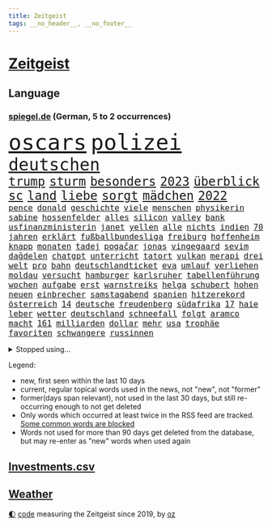 ```yaml
---
title: Zeitgeist
tags: __no_header__, __no_footer__
---
```


# [Zeitgeist](https://oliz.io/zeitgeist/)

## Language

<h3><a href="https://www.spiegel.de" target="_blank">spiegel.de</a> (German, 5 to 2 occurrences)</h3>
<p style="font-family:monospace">
<span style="font-size:32pt"><a href="news_links.html#oscars" class="current">oscars</a></span>
<span style="font-size:32pt"><a href="news_links.html#polizei" class="current">polizei</a></span>
<br>
<span style="font-size:25pt"><a href="news_links.html#deutschen" class="current">deutschen</a></span>
<br>
<span style="font-size:18pt"><a href="news_links.html#trump" class="current">trump</a></span>
<span style="font-size:18pt"><a href="news_links.html#sturm" class="current">sturm</a></span>
<span style="font-size:18pt"><a href="news_links.html#besonders" class="current">besonders</a></span>
<span style="font-size:18pt"><a href="news_links.html#2023" class="current">2023</a></span>
<span style="font-size:18pt"><a href="news_links.html#überblick" class="current">überblick</a></span>
<span style="font-size:18pt"><a href="news_links.html#sc" class="current">sc</a></span>
<span style="font-size:18pt"><a href="news_links.html#land" class="current">land</a></span>
<span style="font-size:18pt"><a href="news_links.html#liebe" class="current">liebe</a></span>
<span style="font-size:18pt"><a href="news_links.html#sorgt" class="current">sorgt</a></span>
<span style="font-size:18pt"><a href="news_links.html#mädchen" class="current">mädchen</a></span>
<span style="font-size:18pt"><a href="news_links.html#2022" class="current">2022</a></span>
<br>
<span style="font-size:12pt"><a href="news_links.html#pence" class="current">pence</a></span>
<span style="font-size:12pt"><a href="news_links.html#donald" class="current">donald</a></span>
<span style="font-size:12pt"><a href="news_links.html#geschichte" class="current">geschichte</a></span>
<span style="font-size:12pt"><a href="news_links.html#viele" class="current">viele</a></span>
<span style="font-size:12pt"><a href="news_links.html#menschen" class="current">menschen</a></span>
<span style="font-size:12pt"><a href="news_links.html#physikerin" class="new">physikerin</a></span>
<span style="font-size:12pt"><a href="news_links.html#sabine" class="new">sabine</a></span>
<span style="font-size:12pt"><a href="news_links.html#hossenfelder" class="new">hossenfelder</a></span>
<span style="font-size:12pt"><a href="news_links.html#alles" class="current">alles</a></span>
<span style="font-size:12pt"><a href="news_links.html#silicon" class="current">silicon</a></span>
<span style="font-size:12pt"><a href="news_links.html#valley" class="current">valley</a></span>
<span style="font-size:12pt"><a href="news_links.html#bank" class="current">bank</a></span>
<span style="font-size:12pt"><a href="news_links.html#usfinanzministerin" class="current">usfinanzministerin</a></span>
<span style="font-size:12pt"><a href="news_links.html#janet" class="current">janet</a></span>
<span style="font-size:12pt"><a href="news_links.html#yellen" class="current">yellen</a></span>
<span style="font-size:12pt"><a href="news_links.html#alle" class="current">alle</a></span>
<span style="font-size:12pt"><a href="news_links.html#nichts" class="current">nichts</a></span>
<span style="font-size:12pt"><a href="news_links.html#indien" class="current">indien</a></span>
<span style="font-size:12pt"><a href="news_links.html#70" class="current">70</a></span>
<span style="font-size:12pt"><a href="news_links.html#jahren" class="current">jahren</a></span>
<span style="font-size:12pt"><a href="news_links.html#erklärt" class="current">erklärt</a></span>
<span style="font-size:12pt"><a href="news_links.html#fußballbundesliga" class="current">fußballbundesliga</a></span>
<span style="font-size:12pt"><a href="news_links.html#freiburg" class="current">freiburg</a></span>
<span style="font-size:12pt"><a href="news_links.html#hoffenheim" class="current">hoffenheim</a></span>
<span style="font-size:12pt"><a href="news_links.html#knapp" class="current">knapp</a></span>
<span style="font-size:12pt"><a href="news_links.html#monaten" class="current">monaten</a></span>
<span style="font-size:12pt"><a href="news_links.html#tadej" class="new">tadej</a></span>
<span style="font-size:12pt"><a href="news_links.html#pogačar" class="new">pogačar</a></span>
<span style="font-size:12pt"><a href="news_links.html#jonas" class="new">jonas</a></span>
<span style="font-size:12pt"><a href="news_links.html#vingegaard" class="new">vingegaard</a></span>
<span style="font-size:12pt"><a href="news_links.html#sevim" class="new">sevim</a></span>
<span style="font-size:12pt"><a href="news_links.html#dağdelen" class="new">dağdelen</a></span>
<span style="font-size:12pt"><a href="news_links.html#chatgpt" class="current">chatgpt</a></span>
<span style="font-size:12pt"><a href="news_links.html#unterricht" class="current">unterricht</a></span>
<span style="font-size:12pt"><a href="news_links.html#tatort" class="current">tatort</a></span>
<span style="font-size:12pt"><a href="news_links.html#vulkan" class="current">vulkan</a></span>
<span style="font-size:12pt"><a href="news_links.html#merapi" class="new">merapi</a></span>
<span style="font-size:12pt"><a href="news_links.html#drei" class="current">drei</a></span>
<span style="font-size:12pt"><a href="news_links.html#welt" class="current">welt</a></span>
<span style="font-size:12pt"><a href="news_links.html#pro" class="current">pro</a></span>
<span style="font-size:12pt"><a href="news_links.html#bahn" class="current">bahn</a></span>
<span style="font-size:12pt"><a href="news_links.html#deutschlandticket" class="current">deutschlandticket</a></span>
<span style="font-size:12pt"><a href="news_links.html#eva" class="current">eva</a></span>
<span style="font-size:12pt"><a href="news_links.html#umlauf" class="current">umlauf</a></span>
<span style="font-size:12pt"><a href="news_links.html#verliehen" class="current">verliehen</a></span>
<span style="font-size:12pt"><a href="news_links.html#moldau" class="current">moldau</a></span>
<span style="font-size:12pt"><a href="news_links.html#versucht" class="current">versucht</a></span>
<span style="font-size:12pt"><a href="news_links.html#hamburger" class="current">hamburger</a></span>
<span style="font-size:12pt"><a href="news_links.html#karlsruher" class="current">karlsruher</a></span>
<span style="font-size:12pt"><a href="news_links.html#tabellenführung" class="current">tabellenführung</a></span>
<span style="font-size:12pt"><a href="news_links.html#wochen" class="current">wochen</a></span>
<span style="font-size:12pt"><a href="news_links.html#aufgabe" class="current">aufgabe</a></span>
<span style="font-size:12pt"><a href="news_links.html#erst" class="current">erst</a></span>
<span style="font-size:12pt"><a href="news_links.html#warnstreiks" class="current">warnstreiks</a></span>
<span style="font-size:12pt"><a href="news_links.html#helga" class="new">helga</a></span>
<span style="font-size:12pt"><a href="news_links.html#schubert" class="current">schubert</a></span>
<span style="font-size:12pt"><a href="news_links.html#hohen" class="current">hohen</a></span>
<span style="font-size:12pt"><a href="news_links.html#neuen" class="current">neuen</a></span>
<span style="font-size:12pt"><a href="news_links.html#einbrecher" class="current">einbrecher</a></span>
<span style="font-size:12pt"><a href="news_links.html#samstagabend" class="new">samstagabend</a></span>
<span style="font-size:12pt"><a href="news_links.html#spanien" class="current">spanien</a></span>
<span style="font-size:12pt"><a href="news_links.html#hitzerekord" class="new">hitzerekord</a></span>
<span style="font-size:12pt"><a href="news_links.html#österreich" class="current">österreich</a></span>
<span style="font-size:12pt"><a href="news_links.html#14" class="current">14</a></span>
<span style="font-size:12pt"><a href="news_links.html#deutsche" class="current">deutsche</a></span>
<span style="font-size:12pt"><a href="news_links.html#freudenberg" class="new">freudenberg</a></span>
<span style="font-size:12pt"><a href="news_links.html#südafrika" class="current">südafrika</a></span>
<span style="font-size:12pt"><a href="news_links.html#17" class="current">17</a></span>
<span style="font-size:12pt"><a href="news_links.html#haie" class="current">haie</a></span>
<span style="font-size:12pt"><a href="news_links.html#leber" class="new">leber</a></span>
<span style="font-size:12pt"><a href="news_links.html#wetter" class="current">wetter</a></span>
<span style="font-size:12pt"><a href="news_links.html#deutschland" class="current">deutschland</a></span>
<span style="font-size:12pt"><a href="news_links.html#schneefall" class="current">schneefall</a></span>
<span style="font-size:12pt"><a href="news_links.html#folgt" class="current">folgt</a></span>
<span style="font-size:12pt"><a href="news_links.html#aramco" class="new">aramco</a></span>
<span style="font-size:12pt"><a href="news_links.html#macht" class="current">macht</a></span>
<span style="font-size:12pt"><a href="news_links.html#161" class="new">161</a></span>
<span style="font-size:12pt"><a href="news_links.html#milliarden" class="current">milliarden</a></span>
<span style="font-size:12pt"><a href="news_links.html#dollar" class="current">dollar</a></span>
<span style="font-size:12pt"><a href="news_links.html#mehr" class="current">mehr</a></span>
<span style="font-size:12pt"><a href="news_links.html#usa" class="current">usa</a></span>
<span style="font-size:12pt"><a href="news_links.html#trophäe" class="new">trophäe</a></span>
<span style="font-size:12pt"><a href="news_links.html#favoriten" class="current">favoriten</a></span>
<span style="font-size:12pt"><a href="news_links.html#schwangere" class="current">schwangere</a></span>
<span style="font-size:12pt"><a href="news_links.html#russinnen" class="current">russinnen</a></span>
</p>
<details>
<summary>Stopped using...</summary>
<p class="former" style="font-size:12pt">
richten(871) ausgesprochen(870) bekannten(870) sogenannte(870) wechsel(870) 37(869) bisherige(869) entdeckte(869) fünfte(869) gewaltige(869) gipfel(869) wirkte(869) witz(869) 2015(868) gefährden(868) merkel(868) mittel(868) portugal(868) fahrzeug(867) klimaneutral(867) ließen(867) martin(867) reiner(867) scheidet(867) wahlkampf(867) wales(867) weshalb(867) 22(866) alkohol(866) amerika(866) hansi(866) studierenden(866) abschied(865) alpen(865) arsenal(865) doku(865) hinweisen(865) krankenhäusern(865) reaktionen(865) verfassungsschutz(865) attentat(864) eingebrochen(864) englische(864) kabinett(864) künftigen(864) maske(864) schlag(864) september(864) verena(864) welle(864) who(864) 96(863) auftakt(863) brief(863) beachten(862) depressionen(862) ehren(862) illegale(862) lockdown(862) lüge(862) menschenleben(862) reduziert(862) richtig(862) sicherheitskräfte(862) smith(862) ard(861) brauchte(861) erschweren(861) indes(861) juden(861) meister(861) queen(861) restaurants(861) verlegt(861) versagt(861) vorliegt(861) weitet(861) ausreichend(860) behauptet(860) chefin(860) franziskus(860) oberste(860) staats(860) august(859) dfb(859) unrecht(859) 43(858) design(858) märchen(858) atem(857) debatten(857) prominente(857) übt(857) ehepaar(856) freilassung(856) torhüter(856) begann(855) beinahe(855) gestoppt(855) juli(855) schwanger(855) ausmaß(854) bolsonaro(854) jair(854) mieten(854) überraschung(854) 1500(853) coronabeschränkungen(853) gehandelt(853) gemeinsame(853) ausgeliefert(851) dürfe(851) schuss(851) zwischenzeitlich(851) lernt(850) weckt(850) e(849) provokation(849) gestritten(848) tür(847) haaland(846) auftritte(845) nachgewiesen(845) sitzung(845) spotify(845) wind(845) entspannung(844) erderwärmung(844) projekte(844) 28(843) erinnerung(843) spannungen(843) spitzenreiter(842) fußballwm(841) erwischt(840) engpässe(839) abstieg(838) begrüßt(837) einig(837) gesichert(836) s(836) ämter(836) bangen(835) hoffnungen(835) auseinandersetzung(834) folter(833) heutigen(833) beweise(832) kapitel(831) kassieren(830) hinterlässt(828) staatlichen(827) sogenannten(826) kongress(821) prägte(817) elizabeth(815) teuren(814) einblicke(813) armen(811) ungewöhnlichen(811) offener(809) mängel(803) zusätzliche(802) rekorde(787) schlaf(770) cent(764) gewinne(763) rückgang(731) universitäten(715) politikern(702) investor(696) ermittlungsverfahren(687) unis(680) willkommen(665) fußballnationalmannschaft(663) waldbrände(640) videoaufnahmen(622) zusammenarbeiten(620) schwäche(614) adac(604) ohnehin(601) brannte(598) norwegische(597) verbunden(592) cup(589) verstorben(572) technischen(571) kuriose(563) norwegischen(562) konzerns(559) nicole(556) rätselhafte(554) erhofft(553) expertin(553) musks(552) löschen(551) privilegien(551) rückgabe(547) niklas(545) nouripour(544) zügen(538) zorn(534) bestätigte(532) böse(530) minderheiten(525) milch(523) pazifik(522) fünftel(517) anheben(515) versetzt(511) bedrängnis(510) übertragung(506) älteste(501) australiens(499) einschätzungen(497) station(497) stern(493) suizid(493) övp(490) mond(489) arbeitslosen(488) importieren(484) osteuropa(484) 74(482) rechtsextremer(480) vorzugehen(479) größtem(478) hafenstadt(475) baldwin(467) coaching(462) zehnjähriger(459) museen(456) geringer(454) auge(453) gesteckt(453) verwüstung(452) unserem(451) diskussionen(446) salman(446) invasion(445) piloten(445) promis(445) papa(431) klappt(428) windräder(428) preissteigerungen(423) erkennt(419) einrichtungen(414) anträge(413) audi(413) getreten(413) menschenrechtler(411) verpflichtung(410) vorbereiten(410) klärt(408) widersprechen(405) dj(404) donezk(402) verkünden(402) geplatzt(400) handwerk(397) militärisch(393) royal(393) brandanschlag(392) bürgerkrieg(388) heißen(385) überzeugung(385) luftfahrt(384) überraschungen(382) solo(379) zurecht(379) melnyk(378) ruhen(375) aufhören(373) abgeschnitten(372) behauptete(371) bill(371) infolge(370) betrugs(368) kylian(366) zivilen(365) pornos(364) zugesagt(361) spiegeltitelstory(358) arbeitszeit(357) dreharbeiten(357) leuten(356) first(354) indischen(354) kelly(354) gebiete(352) betrieben(351) ausweiten(348) hauptdarsteller(345) instrumentalisiert(344) zügig(344) arbeitsbedingungen(343) duo(343) messerangriff(343) langsam(342) gefangenschaft(339) stromversorgung(338) marathon(333) ergab(330) zugegeben(330) modern(329) unsicherheit(328) cockpit(327) kalt(326) karim(326) natobeitritt(326) regie(326) windkraft(322) zentralrat(321) energiekonzerne(315) erlauben(315) humor(315) drohe(314) antisemitische(313) schönen(310) besetzen(306) neuwahlen(305) vortag(305) geeignet(303) franken(302) sammelte(302) abgetrieben(301) ferien(301) schleppend(300) würdigung(299) blockierte(291) schwach(285) alec(281) usamerikanischen(281) begnadigung(280) bedingung(278) konzerte(278) 8(275) europaparlament(275) waggons(274) abholzung(273) gestürmt(271) black(268) lidl(267) fernverkehr(265) oklahoma(264) truss(264) luka(263) stockholm(263) volle(260) feldmann(258) joshua(258) kimmich(258) rechtlich(256) kriegsgefangene(255) manch(254) senator(254) osnabrück(253) einsätze(252) patientin(252) künstlichen(250) verschickt(248) brasilianischen(247) missbrauchsvorwürfe(247) ukrainerusslandkrieg(247) 81(240) dfbteam(240) notfalls(239) klarheit(238) ausmaße(237) image(237) freizeit(236) reinhold(236) gleichauf(235) umkämpfte(235) jemals(234) verstoßen(234) schulschließungen(233) unzufriedene(232) wirksamkeit(232) fühlten(231) familienstücke(230) würdigen(230) weitergehen(229) einbringen(228) pochen(228) rettungsaktion(228) zoff(227) ausgewertet(226) major(226) umfang(226) formen(225) wuchs(225) kultusminister(224) schwede(223) kämpferisch(222) freigabe(220) reaktoren(219) geschlossene(218) eukommissar(217) träume(217) aberkannt(216) scheiterten(216) verbrauch(216) 6000(215) chinesen(214) haller(213) eingestürzt(212) 2008(211) danke(211) freispruch(211) scheiden(211) lautes(209) neueste(209) eingebracht(208) schläge(208) fuchs(206) gegriffen(206) lady(205) menschenrechtsorganisationen(205) stichelt(205) erzählung(203) entstand(202) fronten(201) liz(200) pornografie(200) klassen(199) kochinstituts(199) zugverkehr(199) ausschließen(198) rbb(198) rbbintendantin(198) gaskunden(196) raten(196) verabschiedete(196) giorgia(195) meloni(195) umweltaktivisten(195) anhaltenden(194) annie(194) kriminalpolizei(194) krisenzeiten(194) gasspeicher(191) blamiert(190) elton(190) flow(190) stärkung(190) weiterem(190) vizekanzler(189) nahles(188) mobilisierung(187) späte(186) entkommen(182) atommeiler(181) wildes(181) bedauert(180) belastungen(180) meiler(179) natürlichen(176) erforderlich(175) kreuzfeuer(175) zwecke(175) klettert(174) norwegens(174) tagelang(174) talkshow(174) angler(173) potenzielle(173) bussen(172) turniers(172) analysieren(171) beauftragte(171) distanzieren(170) erreichten(170) gänzlich(170) klang(170) belgischen(166) echt(164) football(163) bellen(162) schwestern(162) walk(161) abgelöst(160) fixiert(159) forcieren(159) unbestimmte(159) lebron(158) luftverteidigungssystem(158) prägende(158) scheuer(157) schwachen(157) sogenanntes(156) winzer(156) ehre(155) finanzkrise(154) meeresboden(153) allmählich(152) drohung(149) winkel(149) arbeitszeiterfassung(148) brady(148) indiens(148) nachweisen(148) penibel(148) dokumentieren(147) irland(147) public(147) brisanten(146) schnürt(145) verstorbene(145) düpierte(144) exklusiv(143) eineinhalb(142) júnior(142) geldpolitik(141) haustier(141) buhlen(140) fördergelder(140) handball(139) klimaaktivistin(139) vorbehalten(139) anführers(138) freiem(138) militärbasen(137) pakete(137) 2700(136) kommissar(136) weihnachtsgeschäft(136) zielt(135) kampagnen(134) auszeichnung(133) englischer(133) milliardenschweres(133) samantha(133) tierischer(131) verschwörungsideologien(131) absehbar(130) gräueltaten(130) dreiste(129) stimmungsmache(129) machtlos(128) auszahlung(127) kohleausstieg(127) mama(127) schlicht(127) herkunft(126) litten(126) rechtsnationalen(126) regionalbahn(126) eugipfel(125) haushalten(125) me/cfs(125) abgewählt(124) epidemie(124) lützerath(124) schrauben(124) wecken(124) bachefin(123) neuheiten(123) ernaux(122) norddeutschland(122) thunberg(122) übliche(122) tiefpunkt(121) bedingt(120) norddeutschen(120) rentenalter(120) satelliten(120) entlassungen(119) halyna(119) hutchins(119) kamerafrau(119) opferzahlen(119) kanone(118) wetterte(118) wohlauf(118) kindeswohl(117) sauer(116) bekenntnis(115) hennig(115) konstruiert(115) sam(115) ampelkoalitionäre(114) zurückhaltender(113) überzeugte(113) abenteuer(112) designierte(112) hunderten(112) packendsten(112) auktion(111) dubai(111) photographer(111) mine(110) wirtschaftspolitik(110) abhängigkeiten(109) gezerrt(109) fred(108) human(108) verließ(108) annektierten(107) begehren(107) braunkohle(107) magic(107) orlando(107) fachmann(106) überweisen(106) verteidigungslinie(105) kritisierten(104) antibiotika(103) haag(103) tübingen(103) 2013(102) rudi(102) zuschauen(102) sonderlich(101) spdvorsitzende(101) vorentscheidung(101) besiegelt(100) missbrauchsopfer(100) protestaktionen(100) unerlaubt(100) anführen(99) episode(99) massengräber(99) naht(99) pfleger(99) revolutioniert(99) zutage(98) chinareise(97) journalistenverband(97) weltcup(97) meidet(96) aktiviert(94) bewirken(94) comedy(94) iowa(94) motors(94) 107(93) bamberg(93) slowene(93) bale(92) gareth(92) johnny(92) spdfraktionschef(92) 500000(91) bezüglich(91) mittelgroßen(91) skisprungweltcup(91) spotten(91) standorten(91) südkoreanischen(91) zögerlich(91) chipfabrik(90) herford(90) reds(90) uskongress(90) bertelsmann(89) flüchtlingslager(89) netzagentur(89) rettungseinsatz(89) 190(88) aufheben(88) dallas(88) roland(88) arbeiterklasse(87) bundesjustizminister(87) eingestuft(87) entzweit(87) insolventen(87) monatelangen(87) stereotype(87) techkonzerne(87) 76(86) autokonzern(86) bestellungen(86) damaligen(86) graben(86) homophoben(86) krisenregionen(86) siebenmalige(86) superbowlchampion(86) terrorliste(86) vwaufsichtsrat(86) 1991(85) besichtigt(85) grünenchef(85) präsidentschaftskandidatur(85) quarterback(85) bewerben(84) erschöpfung(84) unterbringung(84) blue(83) dicker(83) gemischt(83) ltd(83) präsentation(83) vorverkauf(83) übergriffigen(83) augenzeuge(82) ungültig(82) vermiest(82) euphorie(81) gerichtsurteil(81) klimakleber(81) offenkundig(81) youtuber(81) handlungen(80) ordern(80) sportgeschichte(80) squid(80) tierpark(80) unvermindert(80) usjournalist(80) netzbetreiber(79) trauung(79) 2011(78) flogen(78) félix(78) kirchliche(78) little(78) machine(78) rentnerin(78) richtlinien(78) streben(78) unfalls(78) vorkommen(78) wein(78) argentinier(77) erkenntnis(77) kurzzeitig(77) preisanstieg(77) preisgrenze(77) schaulaufen(77) stromnetze(77) ushersteller(77) ussenatoren(77) überprüfen(77) affen(76) bestens(76) durchgedrückt(76) ausgeschöpft(75) erheben(75) gelungenen(75) glimpflich(75) meisterwerk(75) schneefälle(75) studio(75) uruguay(75) afdbundestagsabgeordnete(74) doppelstrategie(74) ermittelte(74) muster(74) sexvideos(74) bestattung(73) elternzeit(73) harald(73) winsen(73) charts(72) falschfahrer(72) gewässern(72) jawort(72) tennisspieler(72) therapieplätze(72) bundesrechnungshof(71) durchkämmt(71) halbzeitpause(71) niedergelegt(71) stellenwert(71) strafanzeige(71) intensiven(70) sachbeschädigung(70) sicherheitsexperte(70) wirklichkeit(70) zähen(70) eroller(69) harschen(69) usverband(69) workation(69) aufmerksamen(68) bekennt(68) exprofi(68) lebensmittelfirmen(68) offensivspiel(68) reserven(68) stillen(68) tausender(68) vergrößern(68) 24jähriger(67) baumarkt(67) gerüchten(67) geschätzt(67) grünes(67) heiraten(67) kapsel(67) säugetieren(67) 16jährige(66) breton(66) dokuserie(66) entsprechendes(66) internationalem(66) kneipe(66) mächtiger(66) postsendungen(66) satellitenbildern(66) spdaustritt(66) ständigen(66) thierry(66) weltstars(66) care(65) fresenius(65) koordinieren(65) medical(65) spielstätte(65) verhandlungstag(65) verwendet(65) 61jährige(64) maßen(64) militärischer(64) offenhalten(64) streamingdienst(64) datenschützer(63) freunden(63) kampfflugzeuge(63) verpuffung(63) warnstufe(63) windigen(63) abgewiesen(62) anrücken(62) ebooks(62) freigelassen(62) intransparenz(62) raheem(62) rauschen(62) stürmen(62) filippo(61) infektionswelle(61) prangern(61) rollstuhlfahrer(61) berisha(60) dämpft(60) erfahrenen(60) kroatiens(60) kronzeugen(60) änderung(60) einstürzen(59) gigantische(59) sammlungen(59) säuglinge(59) wüssten(59) übrigen(59) eumitgliedschaft(58) grenzschützer(58) indiana(58) irreführende(58) komponierte(58) krisengebieten(58) lindenberg(58) nächte(58) patriots(58) udo(58) unterhaltsam(58) castillo(57) marta(57) moschee(57) nehammer(57) streich(57) usjustiz(57) überfüllt(57) entgleist(56) explodierende(56) nahostkonflikt(56) widersetzt(56) betreffen(55) bewegungen(55) bunte(55) gelder(55) jersey(55) luftfahrtmanager(55) luxussuv(55) polizeigewalt(55) abbott(54) akten(54) beckenbauer(54) verstreichen(54) wovon(54) eingeschworenes(53) istanbuler(53) weinen(53) abschalten(52) aufholjagden(52) beliebter(52) bisweilen(52) kräftigen(52) kundschaft(52) milliardenhöhe(52) opa(52) stamp(52) telefonat(52) aachener(51) bezahlabo(51) twitch(51) einzigartige(50) modells(50) nobelpreisträgerin(50) völler(50) abschussrampen(49) applaus(49) deadline(49) emotionale(49) hinkt(49) maximale(49) niederschlag(49) satellitenbild(49) wilder(49) hai(48) minnesota(48) verfall(48) golfsport(47) indexmieten(47) nachgegeben(47) veränderte(47) eugen(46) hässliche(46) ikonen(46) markle(46) meiste(46) seeleute(46) vermächtnis(46) gittern(45) hoffentlich(45) italienerin(45) rocker(45) schirdewan(45) selenskyjs(45) undenkbar(45) zieren(45) 54jährige(44) abläuft(44) ausbreitung(44) geldscheinen(44) geschlossenheit(44) kommentierte(44) abendessen(43) lehre(43) mavericks(43) sachsens(43) umsteuern(43) ungemütlich(43) verfolgten(43) vernünftig(43) zuschlägt(43) 9000(42) christa(42) lauten(42) nowitzki(42) reeder(42) sinkenden(42) gesundheitsexperten(41) künstlerinnen(41) nationaltorwart(41) privat(41) symptome(41) abhanden(40) angefangen(40) forscherteam(40) gelagert(40) schalten(40) syrisches(40) wehrpflicht(40) anfälliger(39) ausläuft(39) family(39) ludwig(39) skispringer(39) soziologen(39) südsee(39) unoexperten(39) jeffrey(38) ostküste(38) protzen(38) schwinden(38) sicherheitsvorkehrungen(38) 69(37) abgelaufen(37) djirsarai(37) ehrte(37) fdpgeneralsekretär(37) fragilen(37) halbinsel(37) miete(37) obdachlosen(37) verleumdung(37) 31jährige(36) balance(36) begnadigt(36) eindämmen(36) erleidet(36) gelesen(36) kongressabgeordnete(36) santos(36) turniere(36) 66jährige(35) aliens(35) eingestampft(35) kinderreporterinnen(35) kosmisches(35) leonard(35) missouri(35) singlecharts(35) sparer(35) sparpläne(35) standardmodell(35) tate(35) andersherum(34) brasilianischer(34) briefmarken(34) junta(34) kurzschluss(34) lola(34) neujahr(34) sorgten(34) dänische(33) eminem(33) osttirol(33) pchersteller(33) typisch(33) sébastien(32) abfangen(31) abschwächt(31) american(31) aufgebahrt(31) feldzug(31) strampeln(31) umfasst(31) einzunehmen(30) financial(30) lgbtiq(30) nflsuperstar(30) playoffs(30) provokativen(30) riese(30) vorstandschef(30) 230(29) entpuppt(29) gaza(29) gazastreifen(29) gummersbach(29) liebt(29) urlaubstage(29) wintersportler(29) bereitschaft(28) block(28) bundesligisten(28) erffa(28) hektisch(28) hessenspd(28) mörderischen(28) nachstellen(28) skipisten(28) vermittelt(28) wiederholte(28) pferde(27) solange(27) val(27) versagte(27) wolverhampton(27) abgerufen(26) esc(26) herrn(26) kriegspartei(26) lauwarmer(26) pistols(26) rücksichtslos(26) 33jährige(25) anderson(25) baden(25) großstädten(25) meldung(25) musikgeschichte(25) notwendige(25) unosicherheitsrat(25) unosicherheitsrates(25) waffenschein(25) ägäis(25) brennpunkt(24) heimrennen(24) militärübungen(24) plünderungen(24) steigert(24) altmaier(23) begleiter(23) openai(23) rotwein(23) verendet(23) zettel(23) zurückholen(23) dasteht(22) kyrgios(22) rekordverlust(22) accountsharing(21) antlitz(21) aufgemacht(21) günstigen(21) pell(21) raketenschlag(21) weinte(21) lothar(20) musterbeispiel(20) niedrigste(20) polizeiangaben(20) rki(20) spontan(20) ubahnen(20) wieler(20) akt(19) befreundet(19) eindecken(19) genehmigung(19) hortet(19) nutztiere(19) postbeschäftigte(19) seid(19) weltoffen(19) wettbewerbsfähigkeit(19) winken(19) 5000(18) atmet(18) johanna(18) kanzlerin(18) neuseeländische(18) privathaus(18) raketenangriff(18) speicherung(18) verbindliche(18) abwerben(17) begreifen(17) deep(17) do(17) exverkehrsminister(17) installierte(17) janine(17) lebemann(17) wissler(17) kleinere(16) medienbranche(16) nachfolgt(16) zurückgelegt(16) 61(15) bereitgestellt(15) bundesligaspiele(15) immobilienbesitzer(15) maximilian(15) misshandlungen(15) sportvorstand(15) transfer(15) 18jährige(14) ausfuhr(14) bedrohlich(14) bundessicherheitsrat(14) grundsteuererklärung(14) homepod(14) kareem(14) lernte(14) parität(14) putschte(14) unterhaltsame(14) unterhaltung(14) verbrennen(14) beirut(13) beiruts(13) expertengruppe(13) golfturnier(13) netzausbau(13) rüden(13) teilgenommen(13) annehmen(12) knopfdruck(12) maskenmillionärin(12) rabe(12) spitzenplatz(12) tandler(12) ausbilden(11) domenico(11) internets(11) linkenchefin(11) margot(11) tedesco(11) türkisches(11)
</p>
</details>
<p>Legend:
<ul>
<li><span class="new">new</span>, first seen within the last 10 days</li>
<li><span class="current">current</span>, regular topical words used in the news, not "new", not "former"</li>
<li><span class="former">former(days span relevant)</span>, not used in the last 30 days, but still re-occurring enough to not get deleted</li>
<li>Only words which occurred at least twice in the RSS feed are tracked. <a href="language/filters.py">Some common words are blocked</a></li>
<li>Words not used for more than 90 days get deleted from the database, but may re-enter as "new" words when used again</li>
</ul>
</p>

## [Investments](investments.html)[.csv](investments.csv)

## [Weather](weather.html)

<footer>
<a href="javascript:toggleTheme()" class="nav">🌓</a>
<a href="https://github.com/ooz/zeitgeist">code</a> measuring the Zeitgeist since 2019, by <a href="https://oliz.io">oz</a>
</footer>
